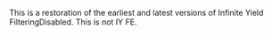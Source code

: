 This is a restoration of the earliest and latest versions of Infinite Yield FilteringDisabled. This is not IY FE.
